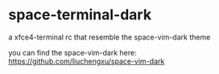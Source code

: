 # space-terminal-dark
a xfce4-terminal rc that resemble the space-vim-dark theme

you can find the space-vim-dark here:
https://github.com/liuchengxu/space-vim-dark
